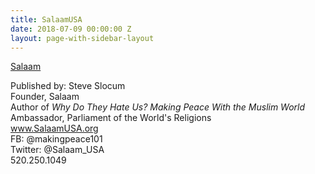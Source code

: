 ```yaml
---
title: SalaamUSA
date: 2018-07-09 00:00:00 Z
layout: page-with-sidebar-layout
---
```


[Salaam](https://vimeo.com/278724244)

Published by: Steve Slocum  
Founder, Salaam  
Author of _Why Do They Hate Us? Making Peace With the Muslim World_  
Ambassador, Parliament of the World's Religions  
www.SalaamUSA.org  
FB: @makingpeace101  
Twitter: @Salaam_USA  
520.250.1049
